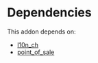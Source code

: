 # Dependencies

This addon depends on:

- [l10n_ch](https://github.com/bringout/oca-ocb-l10n_europe/tree/803442da21acc0e9f67288b316e119dd78b4860c/odoo-bringout-oca-ocb-l10n_ch)
- [point_of_sale](https://github.com/bringout/oca-ocb-sale/tree/b79cef0fc454482466e93989011360a14a738822/odoo-bringout-oca-ocb-point_of_sale)
